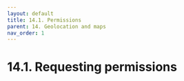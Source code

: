 ```yaml
---
layout: default
title: 14.1. Permissions
parent: 14. Geolocation and maps
nav_order: 1
---
```


# 14.1. Requesting permissions
